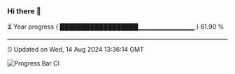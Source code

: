 ### Hi there 👋

⏳ Year progress { ██████████████████▁▁▁▁▁▁▁▁▁▁▁▁ } 61.90 %

---

⏰ Updated on Wed, 14 Aug 2024 13:36:14 GMT

![Progress Bar CI](https://github.com/IshwaranRudhara/GIT-ACTION/workflows/Progress%20Bar%20CI/badge.svg)
